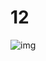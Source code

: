 # 12

![img](https://user-images.githubusercontent.com/58134273/125332091-62066180-e37b-11eb-9213-73af4d92461e.png)

